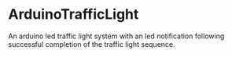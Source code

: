 # ArduinoTrafficLight
An arduino led traffic light system with an led notification following successful completion of the traffic light sequence.
